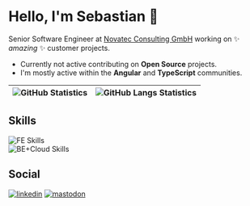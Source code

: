 # Hello, I'm Sebastian 👋

Senior Software Engineer at [Novatec Consulting GmbH](https://www.novatec-gmbh.de) working on ✨ _amazing_ ✨ customer projects.
- Currently not active contributing on **Open Source** projects.
- I'm mostly active within the **Angular** and **TypeScript** communities.

<!--
**Sebastian-G/Sebastian-G** is a ✨ _special_ ✨ repository because its `README.md` (this file) appears on your GitHub profile.

Here are some ideas to get you started:

- 🔭 I’m currently working on ...
- 🌱 I’m currently learning ...
- 👯 I’m looking to collaborate on ...
- 🤔 I’m looking for help with ...
- 💬 Ask me about ...
- 📫 How to reach me: ...
- 😄 Pronouns: ...
- ⚡ Fun fact: ...
-->

| ![GitHub Statistics](https://github-readme-stats.vercel.app/api?username=Sebastian-G&show_icons=true&hide_border=true) | ![GitHub Langs Statistics](https://github-readme-stats.vercel.app/api/top-langs/?username=Sebastian-G&layout=compact&hide_border=true) |
| ------------- | ------------- |

## Skills

![FE Skills](https://skillicons.dev/icons?i=angular,react,vue,nextjs,ts,js,html,css,scss,jest,graphql,figma)  
![BE+Cloud Skills](https://skillicons.dev/icons?i=java,kotlin,docker,kubernetes,aws,azure,jenkins,openshift)

## Social
[![linkedin](https://skillicons.dev/icons?i=linkedin)](https://www.linkedin.com/in/sebastian-graef/) 
[![mastodon](https://skillicons.dev/icons?i=mastodon)](https://techhub.social/@graef)
